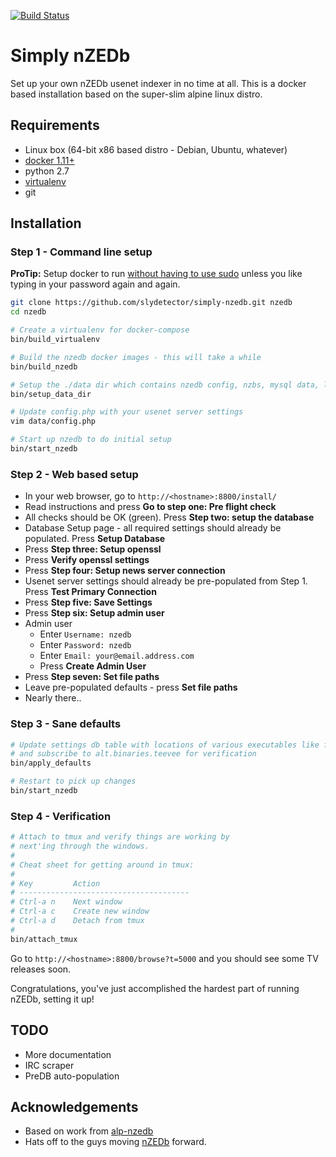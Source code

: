 [![Build Status](https://travis-ci.org/slydetector/simply-nzedb.svg?branch=master)](https://travis-ci.org/slydetector/simply-nzedb)

# Simply nZEDb

Set up your own nZEDb usenet indexer in no time at all. 
This is a docker based installation based on the super-slim alpine linux distro.

## Requirements
- Linux box (64-bit x86 based distro - Debian, Ubuntu, whatever)
- [docker 1.11+](https://docs.docker.com/engine/installation/)
- python 2.7
- [virtualenv](https://virtualenv.pypa.io/en/stable/installation/)
- git

## Installation
### Step 1 - Command line setup

**ProTip:** Setup docker to run [without having to use sudo](http://askubuntu.com/questions/477551/how-can-i-use-docker-without-sudo) unless you like typing in your password again and again.

```sh
git clone https://github.com/slydetector/simply-nzedb.git nzedb
cd nzedb

# Create a virtualenv for docker-compose
bin/build_virtualenv

# Build the nzedb docker images - this will take a while
bin/build_nzedb

# Setup the ./data dir which contains nzedb config, nzbs, mysql data, log files, etc
bin/setup_data_dir

# Update config.php with your usenet server settings
vim data/config.php

# Start up nzedb to do initial setup
bin/start_nzedb
```

### Step 2 - Web based setup
- In your web browser, go to `http://<hostname>:8800/install/`
- Read instructions and press **Go to step one: Pre flight check**
- All checks should be OK (green). Press **Step two: setup the database**
- Database Setup page - all required settings should already be populated. Press **Setup Database**
- Press **Step three: Setup openssl**
- Press **Verify openssl settings**
- Press **Step four: Setup news server connection**
- Usenet server settings should already be pre-populated from Step 1. Press **Test Primary Connection**
- Press **Step five: Save Settings**
- Press **Step six: Setup admin user**
- Admin user 
  - Enter `Username: nzedb`
  - Enter `Password: nzedb`
  - Enter `Email: your@email.address.com`
  - Press **Create Admin User**
- Press **Step seven: Set file paths**
- Leave pre-populated defaults - press **Set file paths**
- Nearly there..

### Step 3 - Sane defaults
```sh
# Update settings db table with locations of various executables like ffmpeg, mediainfo, etc
# and subscribe to alt.binaries.teevee for verification
bin/apply_defaults

# Restart to pick up changes
bin/start_nzedb
```

### Step 4 - Verification
```sh
# Attach to tmux and verify things are working by
# next'ing through the windows.
#
# Cheat sheet for getting around in tmux:
#
# Key         Action
# --------------------------------------
# Ctrl-a n    Next window
# Ctrl-a c    Create new window
# Ctrl-a d    Detach from tmux
# 
bin/attach_tmux
```
Go to ```http://<hostname>:8800/browse?t=5000``` and you should see some TV releases soon.

Congratulations, you've just accomplished the hardest part of running nZEDb, setting it up!

## TODO
- More documentation
- IRC scraper
- PreDB auto-population

## Acknowledgements
- Based on work from [alp-nzedb](https://github.com/MichaelLindsey/alp-nzedb)
- Hats off to the guys moving [nZEDb](https://nzedb.github.io/) forward.

